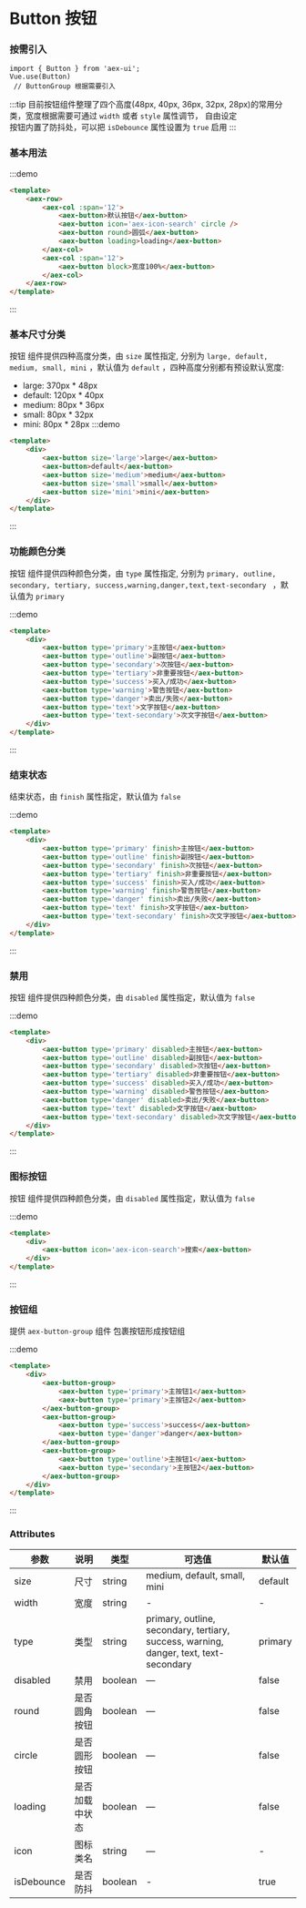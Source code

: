 # Button 按钮

### 按需引入

```
import { Button } from 'aex-ui';
Vue.use(Button)
 // ButtonGroup 根据需要引入
```

:::tip
目前按钮组件整理了四个高度(48px, 40px, 36px, 32px, 28px)的常用分类，宽度根据需要可通过 `width` 或者 `style` 属性调节， 自由设定   
按钮内置了防抖处，可以把 `isDebounce` 属性设置为 `true` 启用
:::

### 基本用法

:::demo 

```html
<template>
    <aex-row>
        <aex-col :span='12'>
            <aex-button>默认按钮</aex-button>
            <aex-button icon='aex-icon-search' circle />
            <aex-button round>圆弧</aex-button>
            <aex-button loading>loading</aex-button>
        </aex-col>
        <aex-col :span='12'>
            <aex-button block>宽度100%</aex-button>
        </aex-col>
    </aex-row>
</template>
```

:::

### 基本尺寸分类

按钮 组件提供四种高度分类，由 `size` 属性指定, 分别为 `large, default, medium, small, mini` ，默认值为 `default` ，四种高度分别都有预设默认宽度:
* large: 370px * 48px
* default: 120px * 40px
* medium: 80px * 36px
* small: 80px * 32px
* mini: 80px * 28px
:::demo 

```html
<template>
    <div>
        <aex-button size='large'>large</aex-button>
        <aex-button>default</aex-button>
        <aex-button size='medium'>medium</aex-button>
        <aex-button size='small'>small</aex-button>
        <aex-button size='mini'>mini</aex-button>
    </div>
</template>
```

:::

### 功能颜色分类

按钮 组件提供四种颜色分类，由 `type` 属性指定, 分别为 `primary, outline, secondary, tertiary, success,warning,danger,text,text-secondary ` ，默认值为 `primary`

:::demo 

```html
<template>
    <div>
        <aex-button type='primary'>主按钮</aex-button>
        <aex-button type='outline'>副按钮</aex-button>
        <aex-button type='secondary'>次按钮</aex-button>
        <aex-button type='tertiary'>非重要按钮</aex-button>
        <aex-button type='success'>买入/成功</aex-button>
        <aex-button type='warning'>警告按钮</aex-button>
        <aex-button type='danger'>卖出/失败</aex-button>
        <aex-button type='text'>文字按钮</aex-button>
        <aex-button type='text-secondary'>次文字按钮</aex-button>
    </div>
</template>
```

:::

### 结束状态

结束状态，由 `finish` 属性指定，默认值为 `false`

:::demo 

```html
<template>
    <div>
        <aex-button type='primary' finish>主按钮</aex-button>
        <aex-button type='outline' finish>副按钮</aex-button>
        <aex-button type='secondary' finish>次按钮</aex-button>
        <aex-button type='tertiary' finish>非重要按钮</aex-button>
        <aex-button type='success' finish>买入/成功</aex-button>
        <aex-button type='warning' finish>警告按钮</aex-button>
        <aex-button type='danger' finish>卖出/失败</aex-button>
        <aex-button type='text' finish>文字按钮</aex-button>
        <aex-button type='text-secondary' finish>次文字按钮</aex-button>
    </div>
</template>
```

:::

### 禁用

按钮 组件提供四种颜色分类，由 `disabled` 属性指定，默认值为 `false`

:::demo 

```html
<template>
    <div>
        <aex-button type='primary' disabled>主按钮</aex-button>
        <aex-button type='outline' disabled>副按钮</aex-button>
        <aex-button type='secondary' disabled>次按钮</aex-button>
        <aex-button type='tertiary' disabled>非重要按钮</aex-button>
        <aex-button type='success' disabled>买入/成功</aex-button>
        <aex-button type='warning' disabled>警告按钮</aex-button>
        <aex-button type='danger' disabled>卖出/失败</aex-button>
        <aex-button type='text' disabled>文字按钮</aex-button>
        <aex-button type='text-secondary' disabled>次文字按钮</aex-button>
    </div>
</template>
```

:::

### 图标按钮

按钮 组件提供四种颜色分类，由 `disabled` 属性指定，默认值为 `false`

:::demo 

```html
<template>
    <div>
        <aex-button icon='aex-icon-search'>搜索</aex-button>
    </div>
</template>
```

:::

### 按钮组

提供 `aex-button-group` 组件 包裹按钮形成按钮组

:::demo 

```html
<template>
    <div>
        <aex-button-group>
            <aex-button type='primary'>主按钮1</aex-button>
            <aex-button type='primary'>主按钮2</aex-button>
        </aex-button-group>
        <aex-button-group>
            <aex-button type='success'>success</aex-button>
            <aex-button type='danger'>danger</aex-button>
        </aex-button-group>
        <aex-button-group>
            <aex-button type='outline'>主按钮1</aex-button>
            <aex-button type='secondary'>主按钮2</aex-button>
        </aex-button-group>
    </div>
</template>
```

:::

### Attributes

| 参数      | 说明          | 类型      | 可选值                           | 默认值  |
|---------- |-------------- |---------- |--------------------------------  |-------- |
| size     | 尺寸           | string | medium, default, small, mini | default |
| width     | 宽度           | string | - | - |
| type | 类型 | string | primary, outline, secondary, tertiary, success, warning, danger, text, text-secondary | primary |
| disabled | 禁用 | boolean | — | false |
| round | 是否圆角按钮 | boolean | — | false |
| circle | 是否圆形按钮 | boolean | — | false |
| loading | 是否加载中状态 | boolean | — | false |
| icon | 图标类名 | string | — | - |
| isDebounce | 是否防抖 | boolean | - | true |

